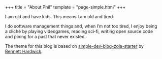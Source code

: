 +++
title = "About Phil"
template = "page-simple.html"
+++

I am old and have kids. This means I am old and tired.

I do software management things and, when I’m not too tired, I enjoy being a cliché by playing videogames, reading sci-fi, writing open source code and pining for a past that never existed.

The theme for this blog is based on [simple-dev-blog-zola-starter](https://github.com/bennetthardwick/simple-dev-blog-zola-starter) by [Bennett Hardwick](https://bennett.dev/).